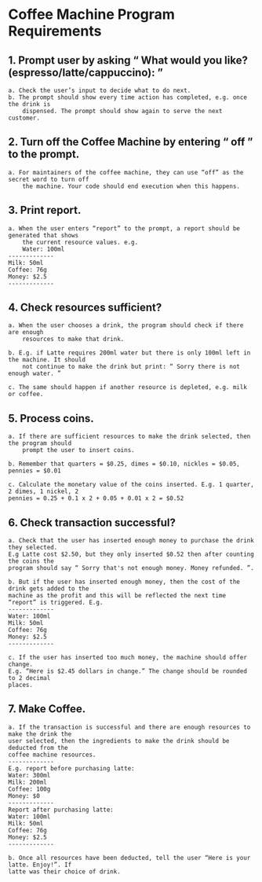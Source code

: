 # Coffee Machine Program Requirements

## 1. Prompt user by asking “ What would you like? (espresso/latte/cappuccino): ” 
    a. Check the user’s input to decide what to do next.
    b. The prompt should show every time action has completed, e.g. once the drink is 
        dispensed. The prompt should show again to serve the next customer.

## 2. Turn off the Coffee Machine by entering “ off ” to the prompt.
    a. For maintainers of the coffee machine, they can use “off” as the secret word to turn off
        the machine. Your code should end execution when this happens.

## 3. Print report.
    a. When the user enters “report” to the prompt, a report should be generated that shows
        the current resource values. e.g.
        Water: 100ml
    -------------
    Milk: 50ml
    Coffee: 76g
    Money: $2.5
    -------------
## 4. Check resources sufficient?
    a. When the user chooses a drink, the program should check if there are enough
        resources to make that drink.
    
    b. E.g. if Latte requires 200ml water but there is only 100ml left in the machine. It should
        not continue to make the drink but print: “ Sorry there is not enough water. ”
    
    c. The same should happen if another resource is depleted, e.g. milk or coffee.

## 5. Process coins.
    a. If there are sufficient resources to make the drink selected, then the program should
        prompt the user to insert coins.
    
    b. Remember that quarters = $0.25, dimes = $0.10, nickles = $0.05, pennies = $0.01
    
    c. Calculate the monetary value of the coins inserted. E.g. 1 quarter, 2 dimes, 1 nickel, 2
    pennies = 0.25 + 0.1 x 2 + 0.05 + 0.01 x 2 = $0.52

## 6. Check transaction successful?
    a. Check that the user has inserted enough money to purchase the drink they selected.
    E.g Latte cost $2.50, but they only inserted $0.52 then after counting the coins the
    program should say “ Sorry that's not enough money. Money refunded. ”.
    
    b. But if the user has inserted enough money, then the cost of the drink gets added to the
    machine as the profit and this will be reflected the next time “report” is triggered. E.g.
    -------------
    Water: 100ml
    Milk: 50ml
    Coffee: 76g
    Money: $2.5
    -------------
    
    c. If the user has inserted too much money, the machine should offer change.
    E.g. “Here is $2.45 dollars in change.” The change should be rounded to 2 decimal
    places.

## 7. Make Coffee.
    a. If the transaction is successful and there are enough resources to make the drink the
    user selected, then the ingredients to make the drink should be deducted from the
    coffee machine resources.
    -------------
    E.g. report before purchasing latte:
    Water: 300ml
    Milk: 200ml
    Coffee: 100g
    Money: $0
    -------------    
    Report after purchasing latte:
    Water: 100ml
    Milk: 50ml
    Coffee: 76g
    Money: $2.5
    -------------

    b. Once all resources have been deducted, tell the user “Here is your latte. Enjoy!”. If
    latte was their choice of drink.